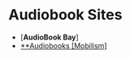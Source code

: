 # Audiobook Sites

- [**AudioBook Bay**]
- [**Audiobooks [Mobilism]](https://forum.mobilism.org/viewforum.php?f=124)
